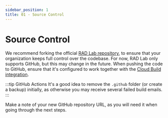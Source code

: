 ```yaml
---
sidebar_position: 1
title: 01 - Source Control
---
```


# Source Control

We recommend forking the official [RAD Lab repository](https://github.com/GoogleCloudPlatform/rad-lab), to ensure that your organization keeps full control over the codebase.  For now, RAD Lab only supports GitHub, but this may change in the future.  When pushing the code to GitHub, ensure that it's configured to work together with the [Cloud Build integration](https://github.com/marketplace/google-cloud-build).  

:::tip GitHub Actions
It's a good idea to remove the `.github` folder (or create a backup) initially, as otherwise you may receive several failed build emails.
:::

Make a note of your new GitHub repository URL, as you will need it when going through the next steps.
